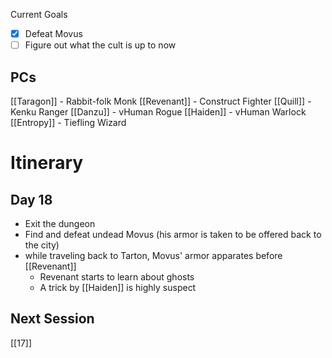 Current Goals
- [x] Defeat Movus
- [ ] Figure out what the cult is up to now
## PCs
[[Taragon]] - Rabbit-folk Monk
[[Revenant]] - Construct Fighter
[[Quill]] - Kenku Ranger
[[Danzu]] - vHuman Rogue
[[Haiden]] - vHuman Warlock
[[Entropy]] - Tiefling Wizard

# Itinerary

## Day 18
- Exit the dungeon
- Find and defeat undead Movus (his armor is taken to be offered back to the city)
- while traveling back to Tarton, Movus' armor apparates before [[Revenant]]
	- Revenant starts to learn about ghosts 
	- A trick by [[Haiden]] is highly suspect

## Next Session
[[17]]